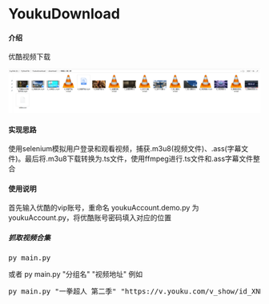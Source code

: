 # YoukuDownload

#### 介绍
优酷视频下载

![下载结果截图](data/res1.png)

#### 实现思路
使用selenium模拟用户登录和观看视频，捕获.m3u8(视频文件)、.ass(字幕文件)。最后将.m3u8下载转换为.ts文件，使用ffmpeg进行.ts文件和.ass字幕文件整合

#### 使用说明
首先输入优酷的vip账号，重命名 youkuAccount.demo.py 为 youkuAccount.py，将优酷账号密码填入对应的位置

##### 抓取视频合集
<pre>py main.py</pre>

或者 py main.py "分组名" "视频地址"
例如
<pre>py main.py "一拳超人 第二季" "https://v.youku.com/v_show/id_XNDEyMjM2MTgzNg==.html"</pre>

